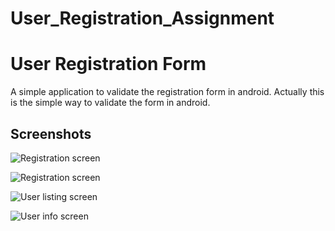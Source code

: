 # User_Registration_Assignment
# User Registration Form
A simple application to validate the registration form in android. Actually this is the simple way to validate the form in android. 




## Screenshots

![Registration screen](https://github.com/rahul0007/UserRegistration/blob/master/app/src/main/java/com/assignment/userregistration/ss/Screenshot_20230403_194245.png)

![Registration screen](https://github.com/rahul0007/UserRegistration/blob/master/app/src/main/java/com/assignment/userregistration/ss/Screenshot_20230303_103801.png)

![User listing screen](https://github.com/rahul0007/UserRegistration/blob/master/app/src/main/java/com/assignment/userregistration/ss/Screenshot_20230303_104808.png)

![User info screen](https://github.com/rahul0007/UserRegistration/blob/master/app/src/main/java/com/assignment/userregistration/ss/Screenshot_20230303_104821.png)




